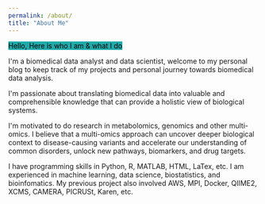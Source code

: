 ```yaml
---
permalink: /about/
title: "About Me"
---
```



<mark style="background-color:#1faaaa;">Hello, Here is who I am & what I do</mark>

I'm a biomedical data analyst and data scientist, welcome to my personal blog to keep track of my projects and personal journey towards biomedical data analysis.

I'm passionate about translating biomedical data into valuable and comprehensible knowledge that can provide a holistic view of biological systems.

I'm motivated to do research in metabolomics, genomics and other multi-omics. I believe that a multi-omics approach can uncover deeper biological context to disease-causing variants and accelerate our understanding of common disorders,
unlock new pathways, biomarkers, and drug targets.

I have programming skills in Python, R, MATLAB, HTML, LaTex, etc. I am experienced in machine learning, data science, biostatistics, and bioinfomatics. My previous project also involved AWS, MPI, Docker, QIIME2, XCMS, CAMERA, PICRUSt, Karen, etc.

